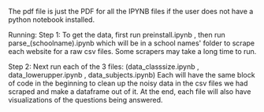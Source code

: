 The pdf file is just the PDF for all the IPYNB files if the user does not have a python notebook installed.

Running:
Step 1:
To get the data, first run preinstall.ipynb , then run parse_(schoolname).ipynb which will be in a school names' folder
to scrape each website for a raw csv files. Some scrapers may take a long time to run. 

Step 2:
Next run each of the 3 files: (data_classsize.ipynb , data_lowerupper.ipynb , data_subjects.ipynb)
Each will have the same block of code in the beginning to clean up the noisy data in the csv files we had
scraped and make a dataframe out of it. At the end, each file will also have visualizations of the questions
being answered.